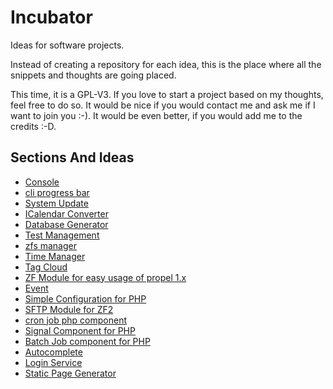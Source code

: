 # Incubator

Ideas for software projects.

Instead of creating a repository for each idea, this is the place where all the snippets and thoughts are going placed.

This time, it is a GPL-V3. If you love to start a project based on my thoughts, feel free to do so. It would be nice if you would contact me and ask me if I want to join you :-). It would be even better, if you would add me to the credits :-D.

## Sections And Ideas

* [Console](https://github.com/stevleibelt/incubator/tree/master/cli/console)
* [cli progress bar](https://github.com/stevleibelt/incubator/tree/master/cli/progressBar)
* [System Update](https://github.com/stevleibelt/incubator/tree/master/cli/update/system)
* [ICalendar Converter](https://github.com/stevleibelt/incubator/tree/master/cli/convert/icalendar)
* [Database Generator](https://github.com/stevleibelt/incubator/tree/master/cli/generate/database)
* [Test Management](https://github.com/stevleibelt/incubator/tree/master/general/testManagement)
* [zfs manager](https://github.com/stevleibelt/incubator/tree/master/general/zfsManager)
* [Time Manager](https://github.com/stevleibelt/incubator/tree/master/general/timeManager)
* [Tag Cloud](https://github.com/stevleibelt/incubator/tree/master/general/fileManager)
* [ZF Module for easy usage of propel 1.x](https://github.com/stevleibelt/incubator/tree/master/component/php/zf2_propel)
* [Event](https://github.com/stevleibelt/incubator/tree/master/component/php/event)
* [Simple Configuration for PHP](https://github.com/stevleibelt/incubator/tree/master/component/php/merge_arrays)
* [SFTP Module for ZF2](https://github.com/stevleibelt/incubator/tree/master/component/php/zf2_sftp)
* [cron job php component](https://github.com/stevleibelt/incubator/tree/master/component/php/cron_job)
* [Signal Component for PHP](https://github.com/stevleibelt/incubator/tree/master/component/php/signals)
* [Batch Job component for PHP](https://github.com/stevleibelt/incubator/tree/master/component/php/batch_job)
* [Autocomplete](https://github.com/stevleibelt/incubator/tree/master/web/general/autocomplete)
* [Login Service](https://github.com/stevleibelt/incubator/tree/master/web/service/login)
* [Static Page Generator](https://github.com/stevleibelt/incubator/tree/master/web/blog/static_page_generator)
